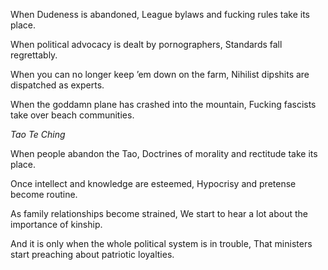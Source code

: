 When Dudeness is abandoned,
League bylaws and fucking rules take its place.

When political advocacy is dealt by pornographers,
Standards fall regrettably.

When you can no longer keep ’em down on the farm,
Nihilist dipshits are dispatched as experts.

When the goddamn plane has crashed into the mountain,
Fucking fascists take over beach communities.

*Tao Te Ching*

When people abandon the Tao,
Doctrines of morality and rectitude take its place.

Once intellect and knowledge are esteemed,
Hypocrisy and pretense become routine.

As family relationships become strained,
We start to hear a lot about the importance of kinship.

And it is only when the whole political system is in trouble,
That ministers start preaching about patriotic loyalties.